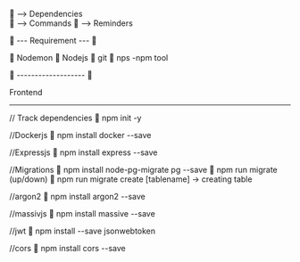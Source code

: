 🐶 --> Dependencies  
🦴 --> Commands
👵 --> Reminders



👵 --- Requirement --- 👵

🐶 Nodemon
🐶 Nodejs
🐶 git
🐶 nps -npm tool

👵 ------------------- 👵


Frontend
__________________________________________________________
// Track dependencies
🦴 npm init -y 

//Dockerjs
🐶 npm install docker --save

//Expressjs
🐶 npm install express --save

//Migrations
🐶 npm install node-pg-migrate pg --save
🦴 npm run migrate (up/down)
🦴 npm run migrate create [tablename] -> creating table

//argon2
🐶 npm install argon2 --save

//massivjs
🐶 npm install massive --save

//jwt
🐶 npm install --save jsonwebtoken

//cors
🐶 npm install cors --save 

